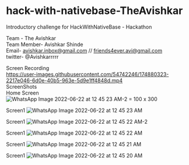# hack-with-nativebase-TheAvishkar

Introductory challenge for HackWithNativeBase - Hackathon

Team - The Avishkar <br />
Team Member- Avishkar Shinde <br />
Email- avishkar.inbox@gmail.com // friends4ever.avi@gmail.com <br />
twitter- @Avishkarrrrr <br />

Screen Recording <br />
https://user-images.githubusercontent.com/54742246/174880323-2217e046-6d0e-40b5-963e-5d9e1ff4848d.mp4 <br />
ScreenShots <br />
Home Screen <br />
![WhatsApp Image 2022-06-22 at 12 45 23 AM-2 = 100 x 300](https://user-images.githubusercontent.com/54742246/174880360-e9706a69-2902-46d0-9cd7-74b628e02323.jpeg)

Screen1
![WhatsApp Image 2022-06-22 at 12 45 23 AM](https://user-images.githubusercontent.com/54742246/174880362-3107319c-6da4-498e-ac43-85a1bc3503d8.jpeg)

Screen1
![WhatsApp Image 2022-06-22 at 12 45 22 AM-2](https://user-images.githubusercontent.com/54742246/174880367-21a8b777-8aae-431c-9ece-6bd31597447b.jpeg)

Screen1
![WhatsApp Image 2022-06-22 at 12 45 22 AM](https://user-images.githubusercontent.com/54742246/174880369-3e331aa4-bd38-4553-ae2c-525fb79b1632.jpeg)

Screen1
![WhatsApp Image 2022-06-22 at 12 45 21 AM](https://user-images.githubusercontent.com/54742246/174880371-e9c2ee94-4b00-461b-ae84-acc5a96813c3.jpeg)

Screen1
![WhatsApp Image 2022-06-22 at 12 45 20 AM](https://user-images.githubusercontent.com/54742246/174880376-1ce99109-f6a0-4110-a1d6-1f86b8486dc3.jpeg)

